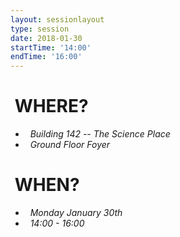 ```yaml
---
layout: sessionlayout
type: session
date: 2018-01-30
startTime: '14:00'
endTime: '16:00'
---
```


&nbsp;WHERE?
============
- &nbsp;&nbsp;*Building 142 -- The Science Place*
- &nbsp;&nbsp;*Ground Floor Foyer*

&nbsp;WHEN?
===========

- &nbsp;&nbsp;*Monday January 30th* 
- &nbsp;&nbsp;*14:00 - 16:00*
